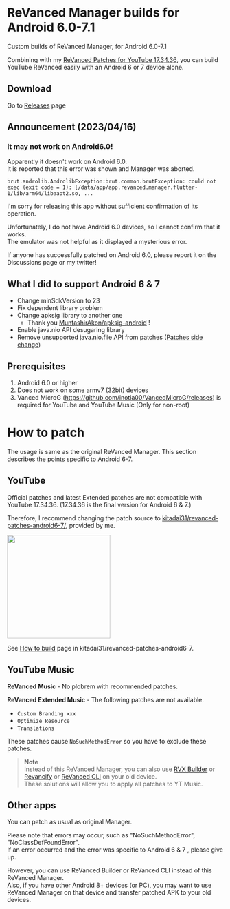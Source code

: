 # ReVanced Manager builds for Android 6.0-7.1

Custom builds of ReVanced Manager, for Android 6.0-7.1

Combining with my [ReVanced Patches for YouTube 17.34.36](https://github.com/kitadai31/revanced-patches-android6-7), you can build YouTube ReVanced easily with an Android 6 or 7 device alone.

## Download
Go to [Releases](https://github.com/kitadai31/revanced-manager-android6-7/releases) page

## Announcement (2023/04/16)
### It may not work on Android6.0!

Apparently it doesn't work on Android 6.0.  
It is reported that this error was shown and Manager was aborted.

```
brut.androlib.AndrolibException:brut.common.brutException: could not exec (exit code = 1): [/data/app/app.revanced.manager.flutter-1/lib/arm64/libaapt2.so, ...
```

I'm sorry for releasing this app without sufficient confirmation of its operation.

Unfortunately, I do not have Android 6.0 devices, so I cannot confirm that it works.  
The emulator was not helpful as it displayed a mysterious error.

If anyone has successfully patched on Android 6.0, please report it on the Discussions page or my twitter!

## What I did to support Android 6 & 7
- Change minSdkVersion to 23
- Fix dependent library problem
- Change apksig library to another one
  - Thank you [MuntashirAkon/apksig-android](https://github.com/MuntashirAkon/apksig-android) !
- Enable java.nio API desugaring library
- Remove unsupported java.nio.file API from patches ([Patches side change](https://github.com/kitadai31/revanced-patches-android6-7/commit/aada74d77793c9783a7015a051474a1f6567eb60))

## Prerequisites
1. Android 6.0 or higher
2. Does not work on some armv7 (32bit) devices
3. Vanced MicroG (https://github.com/inotia00/VancedMicroG/releases) is required for YouTube and YouTube Music (Only for non-root)

# How to patch
The usage is same as the original ReVanced Manager. This section describes the points specific to Android 6-7.

## YouTube
Official patches and latest Extended patches are not compatible with YouTube 17.34.36. (17.34.36 is the final version for Android 6 & 7.)

Therefore, I recommend changing the patch source to [kitadai31/revanced-patches-android6-7/](https://github.com/kitadai31/revanced-patches-android6-7), provided by me.

<img src="https://user-images.githubusercontent.com/90122968/230283820-dd55a454-6267-43dc-a6c0-eb1b6f5f4e15.png" width="240">

See [How to build](https://github.com/kitadai31/revanced-patches-android6-7/wiki/How-to-build) page in kitadai31/revanced-patches-android6-7.

## YouTube Music
**ReVanced Music** - No plobrem with recommended patches.

**ReVanced Extended Music** - The following patches are not available.

- `Custom Branding xxx`
- `Optimize Resource`
- `Translations`

These patches cause `NoSuchMethodError` so you have to exclude these patches.

> **Note**  
> Instead of this ReVanced Manager, you can also use [RVX Builder](https://github.com/inotia00/rvx-builder) or [Revancify](https://github.com/decipher3114/Revancify) or [ReVanced CLI](https://github.com/revanced/revanced-cli) on your old device.  
These solutions will allow you to apply all patches to YT Music.

## Other apps
You can patch as usual as original Manager.

Please note that errors may occur, such as "NoSuchMethodError", "NoClassDefFoundError".  
If an error occurred and the error was specific to Android 6 & 7 , please give up.

However, you can use ReVanced Builder or ReVanced CLI instead of this ReVanced Manager.  
Also, if you have other Android 8+ devices (or PC), you may want to use ReVanced Manager on that device and transfer patched APK to your old devices.
